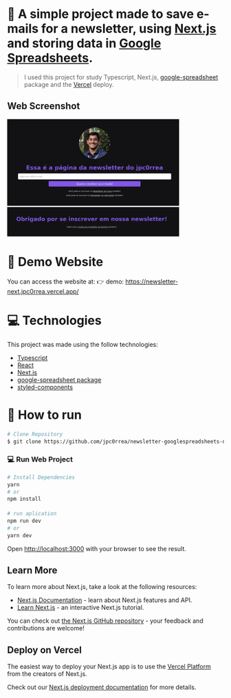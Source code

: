 # :rocket: A simple project made to save e-mails for a newsletter, using [Next.js](https://nextjs.org/) and storing data in [Google Spreadsheets](https://docs.google.com/spreadsheets/u/0/).

> I used this project for study Typescript, Next.js, [google-spreadsheet](https://www.npmjs.com/package/google-spreadsheet) package and the [Vercel](https://vercel.com) deploy.

## Web Screenshot

<div>
  <img src="./.github/web-preview.png" width="400">
  <img src="./.github/thanks-preview.png" width="400">
</div>

# :eyes: Demo Website

You can access the website at:
👉 demo: https://newsletter-next.jpc0rrea.vercel.app/

# :computer: Technologies

This project was made using the follow technologies:

- [Typescript](https://www.typescriptlang.org/)
- [React](https://reactjs.org/)
- [Next.js](https://nextjs.org/)
- [google-spreadsheet package](https://www.npmjs.com/package/google-spreadsheet)
- [styled-components](https://styled-components.com/)

# :construction_worker: How to run

```bash
# Clone Repository
$ git clone https://github.com/jpc0rrea/newsletter-googlespreadsheets-nextjs.git
```

### 💻 Run Web Project

```bash
# Install Dependencies
yarn
# or
npm install

# run aplication
npm run dev
# or
yarn dev
```

Open [http://localhost:3000](http://localhost:3000) with your browser to see the result.

## Learn More

To learn more about Next.js, take a look at the following resources:

- [Next.js Documentation](https://nextjs.org/docs) - learn about Next.js features and API.
- [Learn Next.js](https://nextjs.org/learn) - an interactive Next.js tutorial.

You can check out [the Next.js GitHub repository](https://github.com/vercel/next.js/) - your feedback and contributions are welcome!

## Deploy on Vercel

The easiest way to deploy your Next.js app is to use the [Vercel Platform](https://vercel.com/import?utm_medium=default-template&filter=next.js&utm_source=create-next-app&utm_campaign=create-next-app-readme) from the creators of Next.js.

Check out our [Next.js deployment documentation](https://nextjs.org/docs/deployment) for more details.
